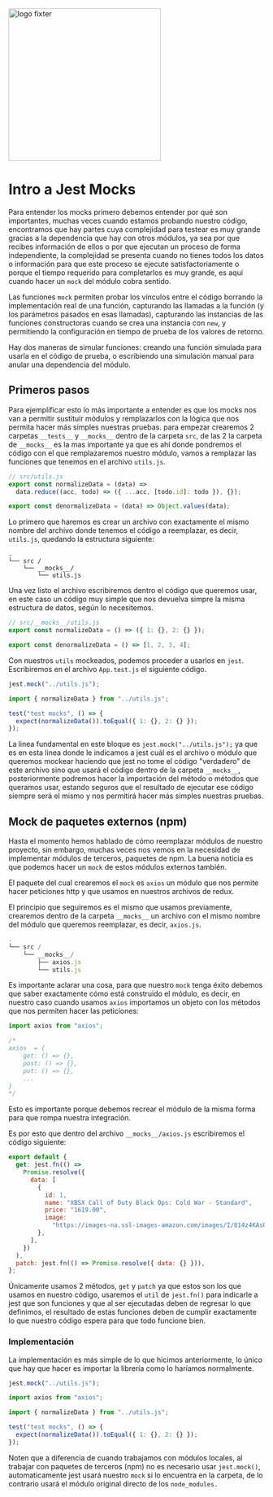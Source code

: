 <img alt="logo fixter" width="300" src="https://fixter.camp/static/media/geek_completo.7e1e87a7.png" />

# Intro a Jest Mocks

Para entender los mocks primero debemos entender por qué son importantes, muchas veces cuando estamos probando nuestro código, encontramos que hay partes cuya complejidad para testear es muy grande gracias a la dependencia que hay con otros módulos, ya sea por que recibes información de ellos o por que ejecutan un proceso de forma independiente, la complejidad se presenta cuando no tienes todos los datos o información para que este proceso se ejecute satisfactoriamente o porque el tiempo requerido para completarlos es muy grande, es aquí cuando hacer un `mock` del módulo cobra sentido.

Las funciones `mock` permiten probar los vínculos entre el código borrando la implementación real de una función, capturando las llamadas a la función (y los parámetros pasados en esas llamadas), capturando las instancias de las funciones constructoras cuando se crea una instancia con `new`, y permitiendo la configuración en tiempo de prueba de los valores de retorno.

Hay dos maneras de simular funciones: creando una función simulada para usarla en el código de prueba, o escribiendo una simulación manual para anular una dependencia del módulo.

## Primeros pasos

Para ejemplificar esto lo más importante a entender es que los mocks nos van a permitir sustituir módulos y remplazarlos con la lógica que nos permita hacer más simples nuestras pruebas. para empezar crearemos 2 carpetas `__tests__` y `__mocks__` dentro de la carpeta `src`, de las 2 la carpeta de `__mocks__` es la mas importante ya que es ahí donde pondremos el código con el que remplazaremos nuestro módulo, vamos a remplazar las funciones que tenemos en el archivo `utils.js`.

```js
// src/utils.js
export const normalizeData = (data) =>
  data.reduce((acc, todo) => ({ ...acc, [todo.id]: todo }), {});

export const denormalizeData = (data) => Object.values(data);
```

Lo primero que haremos es crear un archivo con exactamente el mismo nombre del archivo donde tenemos el código a reemplazar, es decir, `utils.js`, quedando la estructura siguiente:

```
.
└── src /
    └── __mocks__/
        └── utils.js
```

Una vez listo el archivo escribiremos dentro el código que queremos usar, en este caso un código muy simple que nos devuelva simpre la misma estructura de datos, según lo necesitemos.

```js
// src/__mocks__/utils.js
export const normalizeData = () => ({ 1: {}, 2: {} });

export const denormalizeData = () => [1, 2, 3, 4];
```

Con nuestros `utils` mockeados, podemos proceder a usarlos en `jest`. Escribiremos en el archivo `App.test.js` el siguiente código.

```js
jest.mock("../utils.js");

import { normalizeData } from "../utils.js";

test("test mocks", () => {
  expect(normalizeData()).toEqual({ 1: {}, 2: {} });
});
```

La linea fundamental en este bloque es `jest.mock("../utils.js");` ya que es en esta linea donde le indicamos a jest cuál es el archivo o módulo que queremos mockear haciendo que jest no tome el código "verdadero" de este archivo sino que usará el código dentro de la carpeta `__mocks__`, posteriormente podremos hacer la importación del método o métodos que queramos usar, estando seguros que el resultado de ejecutar ese código siempre será el mismo y nos permitirá hacer más simples nuestras pruebas.

## Mock de paquetes externos (npm)

Hasta el momento hemos hablado de cómo reemplazar módulos de nuestro proyecto, sin embargo, muchas veces nos vemos en la necesidad de implementar módulos de terceros, paquetes de npm. La buena noticia es que podemos hacer un `mock` de estos módulos externos también.

El paquete del cual crearemos el `mock` es `axios` un módulo que nos permite hacer peticiones http y que usamos en nuestros archivos de redux.

El principio que seguiremos es el mismo que usamos previamente, crearemos dentro de la carpeta `__mocks__` un archivo con el mismo nombre del módulo que queremos reemplazar, es decir, `axios.js`.

```js
.
└── src /
    └── __mocks__/
        ├── axios.js
        └── utils.js
```

Es importante aclarar una cosa, para que nuestro `mock` tenga éxito debemos que saber exactamente cómo está construido el módulo, es decir, en nuestro caso cuando usamos `axios` importamos un objeto con los métodos que nos permiten hacer las peticiones:

```js
import axios from "axios";

/*
axios  = {
    get: () => {},
    post: () => {},
    put: () => {},
    ...
}
*/
```

Esto es importante porque debemos recrear el módulo de la misma forma para que rompa nuestra integración.

Es por esto que dentro del archivo `__mocks__/axios.js` escribiremos el código siguiente:

```js
export default {
  get: jest.fn(() =>
    Promise.resolve({
      data: [
        {
          id: 1,
          name: "XBSX Call of Duty Black Ops: Cold War - Standard",
          price: "1619.00",
          image:
            "https://images-na.ssl-images-amazon.com/images/I/814z4KAsOcL._AC_UL160_SR160,160_.jpg",
        },
      ],
    })
  ),
  patch: jest.fn(() => Promise.resolve({ data: {} })),
};
```

Únicamente usamos 2 métodos, `get` y `patch` ya que estos son los que usamos en nuestro código, usaremos el `util` de `jest.fn()` para indicarle a jest que son funciones y que al ser ejecutadas deben de regresar lo que definimos, el resultado de estas funciones deben de cumplir exactamente lo que nuestro código espera para que todo funcione bien.

### Implementación

La implementación es más simple de lo que hicimos anteriormente, lo único que hay que hacer es importar la librería como lo haríamos normalmente.

```js
jest.mock("../utils.js");

import axios from "axios";

import { normalizeData } from "../utils.js";

test("test mocks", () => {
  expect(normalizeData()).toEqual({ 1: {}, 2: {} });
});
```

Noten que a diferencia de cuando trabajamos con módulos locales, al trabajar con paquetes de terceros (npm) no es necesario usar `jest.mock()`, automaticamente jest usará nuestro `mock` si lo encuentra en la carpeta, de lo contrario usará el módulo original directo de los `node_modules.`
